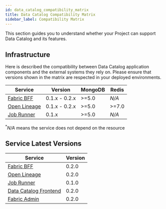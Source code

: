 ```yaml
---
id: data_catalog_compatibility_matrix
title: Data Catalog Compatibility Matrix
sidebar_label: Compatibility Matrix
---
```


This section guides you to understand whether your Project can support Data Catalog and its features.

## Infrastructure

Here is described the compatibility between Data Catalog application components and the external systems they rely on.
Please ensure that versions shown in the matrix are respected in your deployed environments.


| Service                                                     | Version         | MongoDB | Redis  |
| ----------------------------------------------------------- | --------------- | ------- | ------ |
| [Fabric BFF](/data_catalog/data_catalog_fabric_bff.mdx)     | 0.1.x - 0.2.x   | \>=5.0  | _N/A_  |
| [Open Lineage](/data_catalog/data_catalog_open_lineage.mdx) | 0.1.x - 0.2.x   | \>=5.0  | \>=7.0 |
| [Job Runner](/data_catalog/data_catalog_job_runner.mdx)     | 0.1.x           | \>=5.0  | _N/A_  |
<p><sup>*</sup><em>N/A</em> means the service does not depend on the resource</p>

## Service Latest Versions

| Service                                                          | Version |
| ---------------------------------------------------------------- | ------- |
| [Fabric BFF](/data_catalog/data_catalog_fabric_bff.mdx)          | 0.2.0   |
| [Open Lineage](/data_catalog/data_catalog_open_lineage.mdx)      | 0.2.0   |
| [Job Runner](/data_catalog/data_catalog_job_runner.mdx)          | 0.1.0   |
| [Data Catalog Frontend](/data_catalog/frontend/overview.mdx)     | 0.2.0   |
| [Fabric Admin](/data_catalog/database_setup.mdx)                 | 0.2.0   |
